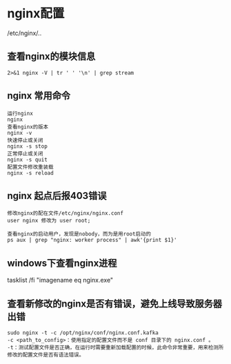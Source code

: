 # nginx配置
/etc/nginx/..

## 查看nginx的模块信息
```
2>&1 nginx -V | tr ' ' '\n' | grep stream
```


## nginx 常用命令
```
运行nginx
nginx 
查看nginx的版本
nginx -v
快速停止或关闭
nginx -s stop
正常停止或关闭
nginx -s quit
配置文件修改重装载
nginx -s reload

```


## nginx 起点后报403错误
```
修改nginx的配在文件/etc/nginx/nginx.conf
user nginx 修改为 user root;

查看nginx的启动用户，发现是nobody，而为是用root启动的
ps aux | grep "nginx: worker process" | awk'{print $1}'
```

## windows下查看nginx进程
tasklist /fi "imagename eq nginx.exe"


## 查看新修改的nginx是否有错误，避免上线导致服务器出错
```
sudo nginx -t -c /opt/nginx/conf/nginx.conf.kafka
-c <path_to_config>：使用指定的配置文件而不是 conf 目录下的 nginx.conf 。
-t：测试配置文件是否正确，在运行时需要重新加载配置的时候，此命令非常重要，用来检测所修改的配置文件是否有语法错误。
```